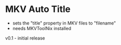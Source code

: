 # MKV Auto Title

- sets the "title" property in MKV files to "filename"
- needs MKVToolNix installed

v0.1 - initial release
